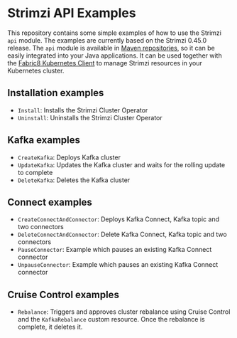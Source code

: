 # Strimzi API Examples

This repository contains some simple examples of how to use the Strimzi `api` module.
The examples are currently based on the Strimzi 0.45.0 release.
The `api` module is available in [Maven repositories](https://mvnrepository.com/artifact/io.strimzi/api), so it can be easily integrated into your Java applications. 
It can be used together with the [Fabric8 Kubernetes Client](https://github.com/fabric8io/kubernetes-client) to manage Strimzi resources in your Kubernetes cluster.

## Installation examples

* `Install`: Installs the Strimzi Cluster Operator
* `Uninstall`: Uninstalls the Strimzi Cluster Operator

## Kafka examples

* `CreateKafka`: Deploys Kafka cluster
* `UpdateKafka`: Updates the Kafka cluster and waits for the rolling update to complete
* `DeleteKafka`: Deletes the Kafka cluster

## Connect examples

* `CreateConnectAndConnector`: Deploys Kafka Connect, Kafka topic and two connectors 
* `DeleteConnectAndConnector`: Delete Kafka Connect, Kafka topic and two connectors
* `PauseConnector`: Example which pauses an existing Kafka Connect connector
* `UnpauseConnector`: Example which pauses an existing Kafka Connect connector

## Cruise Control examples

* `Rebalance`: Triggers and approves cluster rebalance using Cruise Control and the `KafkaRebalance` custom resource. Once the rebalance is complete, it deletes it. 
